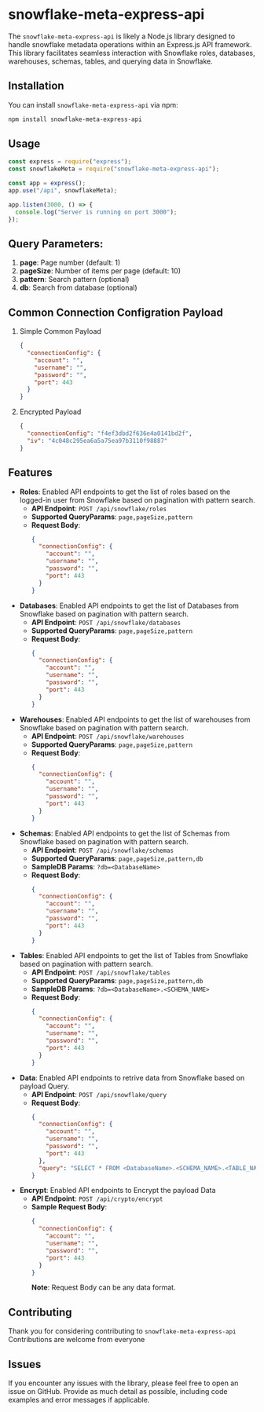 # snowflake-meta-express-api

The `snowflake-meta-express-api` is likely a Node.js library designed to handle snowflake metadata operations within an Express.js API framework. This library facilitates seamless interaction with Snowflake roles, databases, warehouses, schemas, tables, and querying data in Snowflake.

## Installation

You can install `snowflake-meta-express-api` via npm:

```sh
npm install snowflake-meta-express-api
```

## Usage

```javascript
const express = require("express");
const snowflakeMeta = require("snowflake-meta-express-api");

const app = express();
app.use("/api", snowflakeMeta);

app.listen(3000, () => {
  console.log("Server is running on port 3000");
});
```

## Query Parameters:

1. **page**: Page number (default: 1)
2. **pageSize**: Number of items per page (default: 10)
3. **pattern**: Search pattern (optional)
4. **db**: Search from database (optional)

## Common Connection Configration Payload

1. Simple Common Payload

   ```json
   {
     "connectionConfig": {
       "account": "",
       "username": "",
       "password": "",
       "port": 443
     }
   }
   ```

2. Encrypted Payload

   ```json
   {
     "connectionConfig": "f4ef3dbd2f636e4a0141bd2f",
     "iv": "4c048c295ea6a5a75ea97b3110f98887"
   }
   ```

## Features

- **Roles**: Enabled API endpoints to get the list of roles based on the logged-in user from Snowflake based on pagination with pattern search.
  - **API Endpoint**: `POST /api/snowflake/roles`
  - **Supported QueryParams**: `page,pageSize,pattern`
  - **Request Body**:
    ```json
    {
      "connectionConfig": {
        "account": "",
        "username": "",
        "password": "",
        "port": 443
      }
    }
    ```
- **Databases**: Enabled API endpoints to get the list of Databases from Snowflake based on pagination with pattern search.
  - **API Endpoint**: `POST /api/snowflake/databases`
  - **Supported QueryParams**: `page,pageSize,pattern`
  - **Request Body**:
    ```json
    {
      "connectionConfig": {
        "account": "",
        "username": "",
        "password": "",
        "port": 443
      }
    }
    ```
- **Warehouses**: Enabled API endpoints to get the list of warehouses from Snowflake based on pagination with pattern search.
  - **API Endpoint**: `POST /api/snowflake/warehouses`
  - **Supported QueryParams**: `page,pageSize,pattern`
  - **Request Body**:
    ```json
    {
      "connectionConfig": {
        "account": "",
        "username": "",
        "password": "",
        "port": 443
      }
    }
    ```
- **Schemas**: Enabled API endpoints to get the list of Schemas from Snowflake based on pagination with pattern search.
  - **API Endpoint**: `POST /api/snowflake/schemas`
  - **Supported QueryParams**: `page,pageSize,pattern,db`
  - **SampleDB Params**: `?db=<DatabaseName>`
  - **Request Body**:
    ```json
    {
      "connectionConfig": {
        "account": "",
        "username": "",
        "password": "",
        "port": 443
      }
    }
    ```
- **Tables**: Enabled API endpoints to get the list of Tables from Snowflake based on pagination with pattern search.
  - **API Endpoint**: `POST /api/snowflake/tables`
  - **Supported QueryParams**: `page,pageSize,pattern,db`
  - **SampleDB Params**: `?db=<DatabaseName>.<SCHEMA_NAME>`
  - **Request Body**:
    ```json
    {
      "connectionConfig": {
        "account": "",
        "username": "",
        "password": "",
        "port": 443
      }
    }
    ```
- **Data**: Enabled API endpoints to retrive data from Snowflake based on payload Query.
  - **API Endpoint**: `POST /api/snowflake/query`
  - **Request Body**:
    ```json
    {
      "connectionConfig": {
        "account": "",
        "username": "",
        "password": "",
        "port": 443
      },
      "query": "SELECT * FROM <DatabaseName>.<SCHEMA_NAME>.<TABLE_NAME> LIMIT 100"
    }
    ```
- **Encrypt**: Enabled API endpoints to Encrypt the payload Data
  - **API Endpoint**: `POST /api/crypto/encrypt`
  - **Sample Request Body**:
    ```json
    {
      "connectionConfig": {
        "account": "",
        "username": "",
        "password": "",
        "port": 443
      }
    }
    ```
    **Note**: Request Body can be any data format.

## Contributing

Thank you for considering contributing to `snowflake-meta-express-api` Contributions are welcome from everyone

## Issues

If you encounter any issues with the library, please feel free to open an issue on GitHub. Provide as much detail as possible, including code examples and error messages if applicable.
